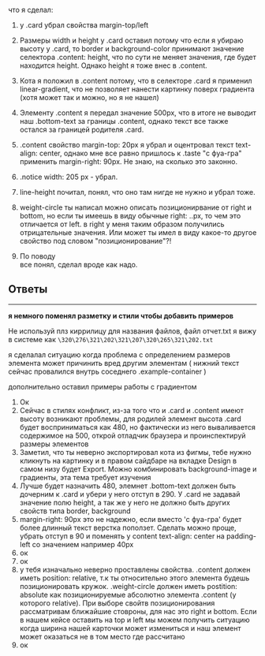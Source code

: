 что я сделал:

1. у .card убрал свойства margin-top/left

2. Размеры width и height у .card оставил потому что если я убираю высоту у .сard,
   то border и background-color принимают значение селектора .content: height,
   что по сути не меняет значения, где будет находится height. Однако height я тоже внес
   в .content.

3. Кота я положил в .content потому, что в селекторе .card я применил linear-gradient,
   что не позволяет нанести картинку поверх градиента (хотя может так и можно, но я не нашел)

4. Элементу .content я передал значение 500px, что в итоге не выводит наш .bottom-text
   за границы .content, однако текст все также остался за границей родителя .card.

5. .content свойство margin-top: 20px я убрал и оцентровал текст text-align: center, однако
   мне все равно пришлось к .taste "с фуа-гра" применить margin-right: 90px. Не знаю,
   на сколько это законно.

6. .notice width: 205 px - убрал.

7. line-height почитал, понял, что оно там нигде не нужно и убрал тоже.

8. weight-circle ты написал можно описать позиционирвание от right и bottom, но если ты имеешь
   в виду обычные right: ..px, то чем это отличается от left. в right у меня таким образом
   получились отрицательные значения. Или может ты имел в виду какое-то другое свойство под словом
   "позиционирование"?!

9. По поводу <br /> все понял, сделал вроде как надо.


## Ответы

------------------------------
**я немного поменял разметку и стили чтобы добавить примеров**

Не используй плз киррилицу для названия файлов, файл отчет.txt я вижу в системе как `\320\276\321\202\321\207\320\265\321\202.txt`

я сделалал ситуацию когда проблема с определением размеров элемента может причинить вред другим элементам ( нижний текст сейчас провалился внутрь соседнего .example-container )

дополнительно оставил примеры работы с градиентом 

1. Ок
2. Сейчас в стилях конфликт, из-за того что и .card и .content имеют высоту возникают проблемы, для родилей элемент высота .card будет восприниматься как 480, но фактически из него вываливается содержимое на 500, открой отладчик браузера и проинспектируй размеры элементов
3. Заметил, что ты неверно экспортировал кота из фигмы, тебе нужно кликнуть на картинку и в правом сайдбаре
   на вкладке Design в самом низу будет Export. Можно комбинировать background-image и градиенты, эта тема требует изучения
4. Лучше будет назначить 480, элемнет .bottom-text должен быть дочерним к .card и убери у него отступ в 290. У .card не задавай значение полю height, а так же у него не должно быть других свойств типа border, background
5. margin-right: 90px это не надежно, если вместо 'с фуа-гра' будет более длинный текст верстка поползет. Сделать можно проще, убрать отступ в 90 и поменять у content text-align: center на padding-left со значением например 40px
6. ок
7. ок
8. у тебя изначально неверно проставлены свойства. .content должен иметь position: relative, т.к ты относительно этого элемента будешь позиционировать кружок. .weight-circle должен иметь postition: absolute как позиционируемые абсолютно элемента .content (у которого relative). При выборе свойтв позиционирования рассматривам ближайшие стовроны, для нас это right и bottom. Если в нашем кейсе оставить на top и left мы можем получить ситуацию когда ширина нашей карточки может измениться и наш элемент может оказаться не в том место где рассчитано 
9. ок

